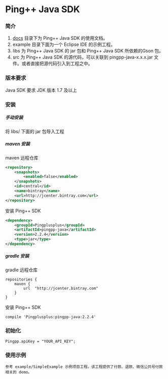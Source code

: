 Ping++ Java SDK
============

### 简介
1. [docs](/docs) 目录下为 Ping++ Java SDK 的使用文档。
2. example 目录下面为一个 Eclipse IDE 的示例工程。
3. libs 为 Ping++ Java SDK 的 jar 包和 Ping++ Java SDK 所依赖的Gson 包。
4. src 为 Ping++ Java SDK 的源代码，可以关联到 pingpp-java-x.x.x.jar 文件。或者直接把源代码引入到工程之中。

### 版本要求

Java SDK 要求 JDK 版本 1.7 及以上

### 安装
##### 手动安装
将 libs/ 下面的 jar 包导入工程

##### maven 安装

maven 远程仓库
``` xml
<repository>
    <snapshots>
        <enabled>false</enabled>
    </snapshots>
    <id>central</id>
    <name>bintray</name>
    <url>http://jcenter.bintray.com</url>
</repository>
```

安装 Ping++ SDK
``` xml
<dependency>
    <groupId>Pingplusplus</groupId>
    <artifactId>pingpp-java</artifactId>
    <version>2.2.4</version>
    <type>jar</type>
</dependency>
```
##### gradle 安装

gradle 远程仓库

```
repositories {
    maven {
        url  "http://jcenter.bintray.com"
    }
}
```

安装 Ping++ SDK
```
compile 'Pingplusplus:pingpp-java:2.2.4'
```

### 初始化
```
Pingpp.apiKey = "YOUR_API_KEY";
```

### 使用示例
```
参考 example/SimpleExample 示例项目工程。该工程提供了付款、退款、微信公共号付款相关的 demo。
```
